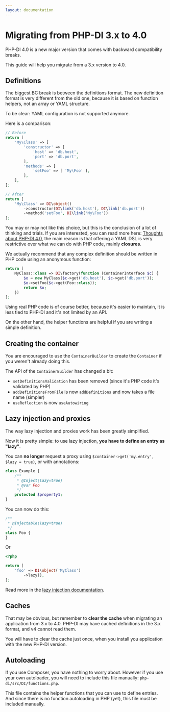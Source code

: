 ```yaml
---
layout: documentation
---
```


# Migrating from PHP-DI 3.x to 4.0

PHP-DI 4.0 is a new major version that comes with backward compatibility breaks.

This guide will help you migrate from a 3.x version to 4.0.


## Definitions

The biggest BC break is between the definitions format. The new definition format is very different from the old one,
because it is based on function helpers, not an array or YAML structure.

To be clear: YAML configuration is not supported anymore.

Here is a comparison:

```php
// Before
return [
    'My\Class' => [
        'constructor' => [
            'host' => 'db.host',
            'port' => 'db.port',
        ],
        'methods' => [
            'setFoo' => [ 'My\Foo' ],
        ],
    ],
];

// After
return [
    'My\Class' => DI\object()
        ->constructor(DI\link('db.host'), DI\link('db.port'))
        ->method('setFoo', DI\link('My\Foo'))
];
```

You may or may not like this choice, but this is the conclusion of a lot of thinking and trials.
If you are interested, you can read more here: [Thoughts about PHP-DI 4.0](https://gist.github.com/mnapoli/6890585),
the main reason is that offering a YAML DSL is very restrictive over what we can do with PHP code,
mainly **closures**.

We actually recommend that any complex definition should be written in PHP code using an anonymous function:

```php
return [
    MyClass::class => DI\factory(function (ContainerInterface $c) {
        $o = new MyClass($c->get('db.host'), $c->get('db.port'));
        $o->setFoo($c->get(Foo::class));
        return $o;
    })
];
```

Using real PHP code is of course better, because it's easier to maintain, it is less tied to PHP-DI and it's
not limited by an API.

On the other hand, the helper functions are helpful if you are writing a simple definition.

## Creating the container

You are encouraged to use the `ContainerBuilder` to create the `Container` if you weren't already doing this.

The API of the `ContainerBuilder` has changed a bit:

- `setDefinitionsValidation` has been removed (since it's PHP code it's validated by PHP)
- `addDefinitionsFromFile` is now `addDefinitions` and now takes a file name (simpler)
- `useReflection` is now `useAutowiring`


## Lazy injection and proxies

The way lazy injection and proxies work has been greatly simplified.

Now it is pretty simple: to use lazy injection, **you have to define an entry as "lazy"**.

You can **no longer** request a proxy using `$container->get('my.entry', $lazy = true)`, or with annotations:

```php
class Example {
    /**
     * @Inject(lazy=true)
     * @var Foo
     */
    protected $property1;
}
```

You can now do this:

```php
/**
 * @Injectable(lazy=true)
 */
class Foo {
}
```

Or

```php
<?php

return [
    'foo' => DI\object('MyClass')
        ->lazy(),
];
```

Read more in the [lazy injection documentation](../lazy-injection.md).


## Caches

That may be obvious, but remember to **clear the cache** when migrating an application from 3.x to 4.0.
PHP-DI may have cached definitions in the 3.x format, and v4 cannot read them.

You will have to clear the cache just once, when you install you application with the new PHP-DI version.


## Autoloading

If you use Composer, you have nothing to worry about. However if you use your own autoloader, you will
need to include this file manually: `php-di/src/DI/functions.php`.

This file contains the helper functions that you can use to define entries. And since there is no function
autoloading in PHP (yet), this file must be included manually.
